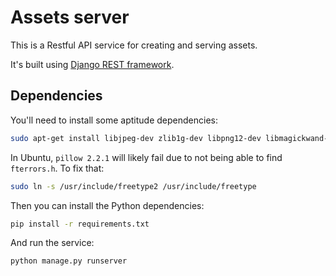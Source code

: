 Assets server
===

This is a Restful API service for creating and serving assets.

It's built using [Django REST framework](http://www.django-rest-framework.org/).

Dependencies
---

You'll need to install some aptitude dependencies:

``` bash
sudo apt-get install libjpeg-dev zlib1g-dev libpng12-dev libmagickwand-dev python-dev
```

In Ubuntu, `pillow 2.2.1` will likely fail due to not being able to find `fterrors.h`. To fix that:

``` bash
sudo ln -s /usr/include/freetype2 /usr/include/freetype
```

Then you can install the Python dependencies:

``` bash
pip install -r requirements.txt
```

And run the service:

``` bash
python manage.py runserver
```
